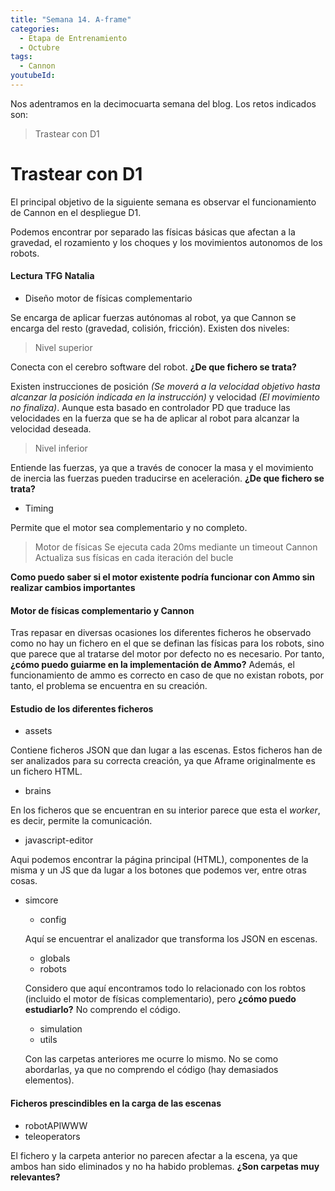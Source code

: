 ```yaml
---
title: "Semana 14. A-frame"
categories:
  - Etapa de Entrenamiento
  - Octubre
tags:
  - Cannon 
youtubeId: 
---
```



Nos adentramos en la decimocuarta semana del blog. Los retos indicados son:

> Trastear con D1 

# Trastear con D1

El principal objetivo de la siguiente semana es observar el funcionamiento de Cannon en el despliegue D1. 

Podemos encontrar por separado las físicas básicas que afectan a la gravedad, el rozamiento y los choques y los movimientos autonomos de los robots.

#### Lectura TFG Natalia 

* Diseño motor de físicas complementario

Se encarga de aplicar fuerzas autónomas al robot, ya que Cannon se encarga del resto (gravedad, colisión, fricción). Existen dos niveles:

> Nivel superior

Conecta con el cerebro software del robot. **¿De que fichero se trata?** 

Existen instrucciones de posición *(Se moverá a la velocidad objetivo hasta alcanzar la posición indicada en la instrucción)* y velocidad *(El movimiento no finaliza)*. Aunque esta basado en controlador PD que traduce las velocidades en la fuerza que se ha de aplicar al robot para alcanzar la velocidad deseada. 

> Nivel inferior 

Entiende las fuerzas, ya que a través de conocer la masa y el movimiento de inercia las fuerzas pueden traducirse en aceleración. **¿De que fichero se trata?**

* Timing 

Permite que el motor sea complementario y no completo. 

> Motor de físicas
Se ejecuta cada 20ms mediante un timeout
> Cannon 
Actualiza sus físicas en cada iteración del bucle 

**Como puedo saber si el motor existente podría funcionar con Ammo sin realizar cambios importantes**

#### Motor de físicas complementario y Cannon 

Tras repasar en diversas ocasiones los diferentes ficheros he observado como no hay un fichero en el que se definan las físicas para los robots, sino que parece que al tratarse del motor por defecto no es necesario. Por tanto, **¿cómo puedo guiarme en la implementación de Ammo?** 
Además, el funcionamiento de ammo es correcto en caso de que no existan robots, por tanto, el problema se encuentra en su creación. 

#### Estudio de los diferentes ficheros 

* assets

Contiene ficheros JSON que dan lugar a las escenas. Estos ficheros han de ser analizados para su correcta creación, ya que Aframe originalmente es un fichero HTML.

* brains 

En los ficheros que se encuentran en su interior parece que esta el *worker*, es decir, permite la comunicación. 

* javascript-editor

Aqui podemos encontrar la página principal (HTML), componentes de la misma y un JS que da lugar a los botones que podemos ver, entre otras cosas. 

* simcore
  * config

  Aquí se encuentrar el analizador que transforma los JSON en escenas. 

  * globals 
  * robots 

  Considero que aquí encontramos todo lo relacionado con los robtos (incluido el motor de físicas complementario), pero **¿cómo puedo estudiarlo?** No comprendo el código. 

  * simulation
  * utils 

  Con las carpetas anteriores me ocurre lo mismo. No se como abordarlas, ya que no comprendo el código (hay demasiados elementos).

#### Ficheros prescindibles en la carga de las escenas

* robotAPIWWW
* teleoperators 

El fichero y la carpeta anterior no parecen afectar a la escena, ya que ambos han sido eliminados y no ha habido problemas. **¿Son carpetas muy relevantes?**




